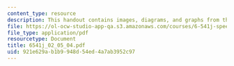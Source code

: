 ```yaml
---
content_type: resource
description: This handout contains images, diagrams, and graphs from the course textbook.
file: https://ol-ocw-studio-app-qa.s3.amazonaws.com/courses/6-541j-speech-communication-spring-2004/921e629ab1b9948d54ed4a7ab3952c97_6541j_02_05_04.pdf
file_type: application/pdf
resourcetype: Document
title: 6541j_02_05_04.pdf
uid: 921e629a-b1b9-948d-54ed-4a7ab3952c97
---
```

